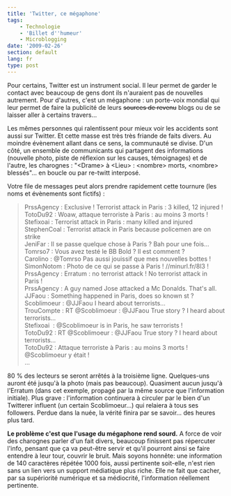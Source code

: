 ```yaml
---
title: 'Twitter, ce mégaphone'
tags:
    - Technologie
    - 'Billet d''humeur'
    - Microblogging
date: '2009-02-26'
section: default
lang: fr
type: post
---
```


Pour certains, Twitter est un instrument social. Il leur permet de garder le contact avec beaucoup de gens dont ils n'auraient pas de nouvelles autrement. Pour d'autres, c'est un mégaphone&nbsp;: un porte-voix mondial qui leur permet de faire la publicité de leurs <span style="text-decoration: line-through">sources de revenu</span> blogs ou de se laisser aller à certains travers…

<!-- more -->

Les mêmes personnes qui ralentissent pour mieux voir les accidents sont aussi sur Twitter. Et cette masse est très très friande de faits divers. Au moindre évènement allant dans ce sens, la communauté se divise. D'un côté, un ensemble de communicants qui partagent des informations (nouvelle photo, piste de réflexion sur les causes, témoignages) et de l'autre, les charognes&nbsp;: "&lt;Drame&gt; à &lt;Lieu&gt;&nbsp;: &lt;nombre&gt; morts, &lt;nombre&gt; blessés"… en boucle ou par re-twitt interposé.

Votre file de messages peut alors prendre rapidement cette tournure (les noms et évènements sont fictifs)&nbsp;:
> PrssAgency&nbsp;: Exclusive&nbsp;! Terrorist attack in Paris&nbsp;: 3 killed, 12 injured&nbsp;!  
> TotoDu92&nbsp;: Woaw, attaque terroriste à Paris&nbsp;: au moins 3 morts&nbsp;!  
> Stefixoai&nbsp;: Terrorist attack in Paris&nbsp;: many killed and injured  
> StephenCoal&nbsp;: Terrorist attack in Paris because policemen are on strike  
> JeniFar&nbsp;: Il se passe quelque chose à Paris&nbsp;? Bah pour une fois…  
> Tomrso7&nbsp;: Vous avez testé le BB Bold&nbsp;? Il est comment&nbsp;?  
> Carolino&nbsp;: @Tomrso Pas aussi jouissif que mes nouvelles bottes&nbsp;!  
> SimonNotom&nbsp;: Photo de ce qui se passe à Paris&nbsp;! //minurl.fr/8l3&nbsp;!  
> PrssAgency&nbsp;: Erratum&nbsp;: no terrorist attack&nbsp;! No terrorist attack in Paris&nbsp;!  
> PrssAgency&nbsp;: A guy named Jose attacked a Mc Donalds. That's all.  
> JJFaou&nbsp;: Something happened in Paris, does so known st&nbsp;?  
> Scoblimoeur&nbsp;: @JJFaou I heard about terrorists…  
> TrouCompte&nbsp;: RT @Scoblimoeur&nbsp;: @JJFaou True story&nbsp;? I heard about terrorists…  
> Stefixoai &nbsp;: @Scoblimoeur is in Paris, he saw terrorists&nbsp;!  
> TotoDu92&nbsp;: RT @Scoblimoeur&nbsp;: @JJFaou True story&nbsp;? I heard about terrorists…  
> TotoDu92&nbsp;: Attaque terroriste à Paris&nbsp;: au moins 3 morts&nbsp;! @Scoblimoeur y était&nbsp;!  
> …

80 % des lecteurs se seront arrêtés à la troisième ligne. Quelques-uns auront été jusqu'à la photo (mais pas beaucoup). Quasiment aucun jusqu'à l'Erratum (dans cet exemple, propagé par la même source que l'information initiale). Plus grave&nbsp;: l'information continuera à circuler par le bien d'un Twitterer influent (un certain Scoblimoeur…) qui relaiera à tous ses followers. Perdue dans la nuée, la vérité finira par se savoir… des heures plus tard.

**Le problème c'est que l'usage du mégaphone rend sourd.** A force de voir des charognes parler d'un fait divers, beaucoup finissent pas répercuter l'info, pensant que ça va peut-être servir et qu'il pourront ainsi se faire entendre à leur tour, couvrir le bruit. Mais soyons honnête: une information de 140 caractères répétée 1000 fois, aussi pertinente soit-elle, n'est rien sans un lien vers un support médiatique plus riche. Elle ne fait que cacher, par sa supériorité numérique et sa médiocrité, l'information réellement pertinente.